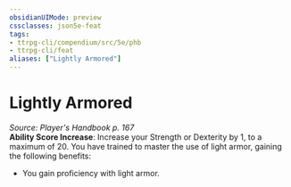 ```yaml
---
obsidianUIMode: preview
cssclasses: json5e-feat
tags:
- ttrpg-cli/compendium/src/5e/phb
- ttrpg-cli/feat
aliases: ["Lightly Armored"]
---
```

# Lightly Armored
*Source: Player's Handbook p. 167*  
**Ability Score Increase**: Increase your Strength or Dexterity by 1, to a maximum of 20.
You have trained to master the use of light armor, gaining the following benefits:

- You gain proficiency with light armor.